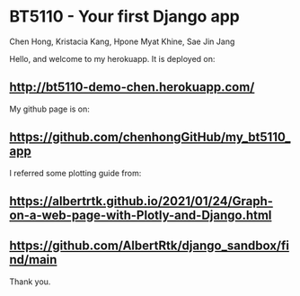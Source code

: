# BT5110 - Your first Django app

Chen Hong, Kristacia Kang, Hpone Myat Khine, Sae Jin Jang

Hello, and welcome to my herokuapp. It is deployed on:
## http://bt5110-demo-chen.herokuapp.com/

My github page is on:
## https://github.com/chenhongGitHub/my_bt5110_app

I referred some plotting guide from:
## https://albertrtk.github.io/2021/01/24/Graph-on-a-web-page-with-Plotly-and-Django.html
## https://github.com/AlbertRtk/django_sandbox/find/main

Thank you. 


